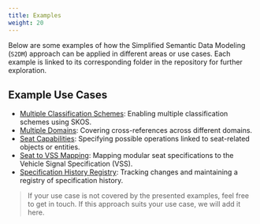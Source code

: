 ```yaml
---
title: Examples
weight: 20
---
```


Below are some examples of how the Simplified Semantic Data Modeling (`S2DM`) approach can be applied in different areas or use cases. Each example is linked to its corresponding folder in the repository for further exploration.

## Example Use Cases

- [Multiple Classification Schemes](https://github.com/COVESA/s2dm/tree/main/examples/multiple-classification-schemes): Enabling multiple classification schemes using SKOS.
- [Multiple Domains](https://github.com/COVESA/s2dm/tree/main/examples/multiple-domains): Covering cross-references across different domains.
- [Seat Capabilities](https://github.com/COVESA/s2dm/tree/main/examples/seat-capabilities): Specifying possible operations linked to seat-related objects or entities.
- [Seat to VSS Mapping](https://github.com/COVESA/s2dm/tree/main/examples/seat-to-vspec): Mapping modular seat specifications to the Vehicle Signal Specification (VSS).
- [Specification History Registry](https://github.com/COVESA/s2dm/tree/main/examples/spec-history-registry): Tracking changes and maintaining a registry of specification history.

> If your use case is not covered by the presented examples, feel free to get in touch. If this approach suits your use case, we will add it here.